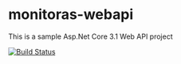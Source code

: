 # monitoras-webapi
This is a sample Asp.Net Core 3.1 Web API project

[![Build Status](https://dev.azure.com/hasanyavuz/monitoras-webapi/_apis/build/status/hasanyavuz.monitoras-webapi?branchName=master)](https://dev.azure.com/hasanyavuz/monitoras-webapi/_build/latest?definitionId=1&branchName=master)